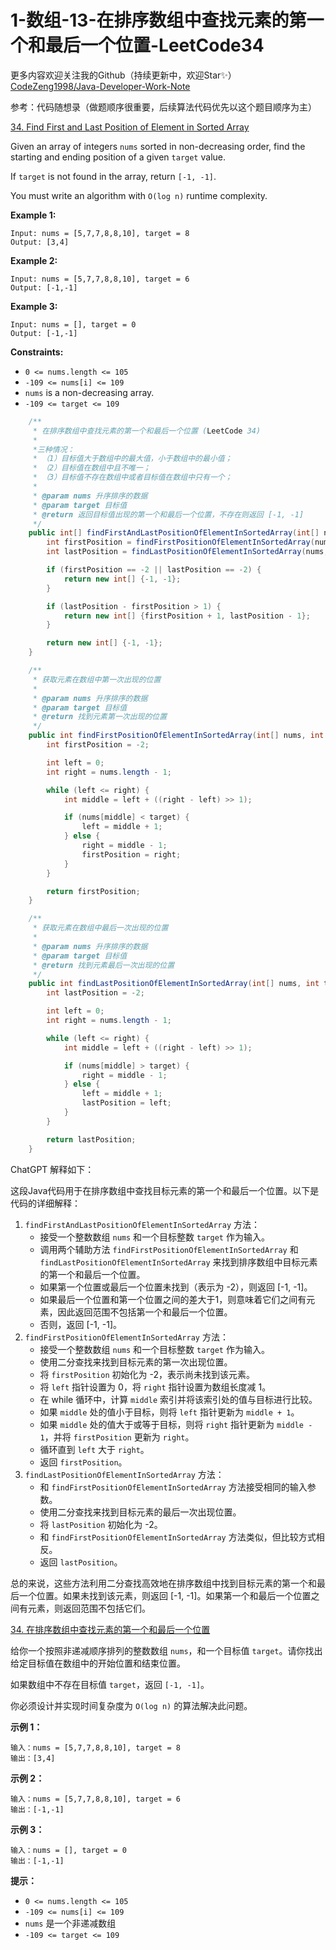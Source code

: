 # 1-数组-13-在排序数组中查找元素的第一个和最后一个位置-LeetCode34



更多内容欢迎关注我的Github（持续更新中，欢迎Star✨）[CodeZeng1998/Java-Developer-Work-Note](https://github.com/CodeZeng1998/Java-Developer-Work-Note)

参考：代码随想录（做题顺序很重要，后续算法代码优先以这个题目顺序为主）



[34. Find First and Last Position of Element in Sorted Array](https://leetcode.cn/problems/find-first-and-last-position-of-element-in-sorted-array/)

Given an array of integers `nums` sorted in non-decreasing order, find the starting and ending position of a given `target` value.

If `target` is not found in the array, return `[-1, -1]`.

You must write an algorithm with `O(log n)` runtime complexity.

 

**Example 1:**

```
Input: nums = [5,7,7,8,8,10], target = 8
Output: [3,4]
```

**Example 2:**

```
Input: nums = [5,7,7,8,8,10], target = 6
Output: [-1,-1]
```

**Example 3:**

```
Input: nums = [], target = 0
Output: [-1,-1]
```

 

**Constraints:**

- `0 <= nums.length <= 105`
- `-109 <= nums[i] <= 109`
- `nums` is a non-decreasing array.
- `-109 <= target <= 109`



```java
    /**
     * 在排序数组中查找元素的第一个和最后一个位置 (LeetCode 34)
     *
     *三种情况：
     * （1）目标值大于数组中的最大值，小于数组中的最小值；
     * （2）目标值在数组中且不唯一；
     * （3）目标值不存在数组中或者目标值在数组中只有一个；
     *
     * @param nums 升序排序的数据
     * @param target 目标值
     * @return 返回目标值出现的第一个和最后一个位置，不存在则返回 [-1, -1]
     */
    public int[] findFirstAndLastPositionOfElementInSortedArray(int[] nums, int target) {
        int firstPosition = findFirstPositionOfElementInSortedArray(nums, target);
        int lastPosition = findLastPositionOfElementInSortedArray(nums, target);

        if (firstPosition == -2 || lastPosition == -2) {
            return new int[] {-1, -1};
        }

        if (lastPosition - firstPosition > 1) {
            return new int[] {firstPosition + 1, lastPosition - 1};
        }

        return new int[] {-1, -1};
    }

    /**
     * 获取元素在数组中第一次出现的位置
     *
     * @param nums 升序排序的数据
     * @param target 目标值
     * @return 找到元素第一次出现的位置
     */
    public int findFirstPositionOfElementInSortedArray(int[] nums, int target) {
        int firstPosition = -2;

        int left = 0;
        int right = nums.length - 1;

        while (left <= right) {
            int middle = left + ((right - left) >> 1);

            if (nums[middle] < target) {
                left = middle + 1;
            } else {
                right = middle - 1;
                firstPosition = right;
            }
        }

        return firstPosition;
    }

    /**
     * 获取元素在数组中最后一次出现的位置
     *
     * @param nums 升序排序的数据
     * @param target 目标值
     * @return 找到元素最后一次出现的位置
     */
    public int findLastPositionOfElementInSortedArray(int[] nums, int target) {
        int lastPosition = -2;

        int left = 0;
        int right = nums.length - 1;

        while (left <= right) {
            int middle = left + ((right - left) >> 1);

            if (nums[middle] > target) {
                right = middle - 1;
            } else {
                left = middle + 1;
                lastPosition = left;
            }
        }

        return lastPosition;
    }
```





ChatGPT 解释如下：

这段Java代码用于在排序数组中查找目标元素的第一个和最后一个位置。以下是代码的详细解释：

1. `findFirstAndLastPositionOfElementInSortedArray` 方法：
   - 接受一个整数数组 `nums` 和一个目标整数 `target` 作为输入。
   - 调用两个辅助方法 `findFirstPositionOfElementInSortedArray` 和 `findLastPositionOfElementInSortedArray` 来找到排序数组中目标元素的第一个和最后一个位置。
   - 如果第一个位置或最后一个位置未找到（表示为 -2），则返回 [-1, -1]。
   - 如果最后一个位置和第一个位置之间的差大于1，则意味着它们之间有元素，因此返回范围不包括第一个和最后一个位置。
   - 否则，返回 [-1, -1]。
2. `findFirstPositionOfElementInSortedArray` 方法：
   - 接受一个整数数组 `nums` 和一个目标整数 `target` 作为输入。
   - 使用二分查找来找到目标元素的第一次出现位置。
   - 将 `firstPosition` 初始化为 -2，表示尚未找到该元素。
   - 将 `left` 指针设置为 0，将 `right` 指针设置为数组长度减 1。
   - 在 while 循环中，计算 `middle` 索引并将该索引处的值与目标进行比较。
   - 如果 `middle` 处的值小于目标，则将 `left` 指针更新为 `middle + 1`。
   - 如果 `middle` 处的值大于或等于目标，则将 `right` 指针更新为 `middle - 1`，并将 `firstPosition` 更新为 `right`。
   - 循环直到 `left` 大于 `right`。
   - 返回 `firstPosition`。
3. `findLastPositionOfElementInSortedArray` 方法：
   - 和 `findFirstPositionOfElementInSortedArray` 方法接受相同的输入参数。
   - 使用二分查找来找到目标元素的最后一次出现位置。
   - 将 `lastPosition` 初始化为 -2。
   - 和 `findFirstPositionOfElementInSortedArray` 方法类似，但比较方式相反。
   - 返回 `lastPosition`。

总的来说，这些方法利用二分查找高效地在排序数组中找到目标元素的第一个和最后一个位置。如果未找到该元素，则返回 [-1, -1]。如果第一个和最后一个位置之间有元素，则返回范围不包括它们。











[34. 在排序数组中查找元素的第一个和最后一个位置](https://leetcode.cn/problems/find-first-and-last-position-of-element-in-sorted-array/)

给你一个按照非递减顺序排列的整数数组 `nums`，和一个目标值 `target`。请你找出给定目标值在数组中的开始位置和结束位置。

如果数组中不存在目标值 `target`，返回 `[-1, -1]`。

你必须设计并实现时间复杂度为 `O(log n)` 的算法解决此问题。

 

**示例 1：**

```
输入：nums = [5,7,7,8,8,10], target = 8
输出：[3,4]
```

**示例 2：**

```
输入：nums = [5,7,7,8,8,10], target = 6
输出：[-1,-1]
```

**示例 3：**

```
输入：nums = [], target = 0
输出：[-1,-1]
```

 

**提示：**

- `0 <= nums.length <= 105`
- `-109 <= nums[i] <= 109`
- `nums` 是一个非递减数组
- `-109 <= target <= 109`











